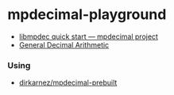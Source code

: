 mpdecimal-playground
====================
- [libmpdec quick start — mpdecimal project](https://www.bytereef.org/mpdecimal/quickstart.html)
- [General Decimal Arithmetic](https://speleotrove.com/decimal/)

### Using
- [dirkarnez/mpdecimal-prebuilt](https://github.com/dirkarnez/mpdecimal-prebuilt)
